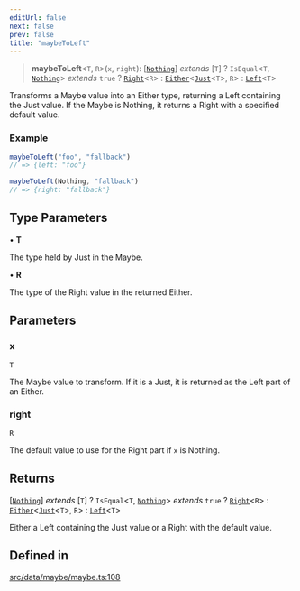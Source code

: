 ```yaml
---
editUrl: false
next: false
prev: false
title: "maybeToLeft"
---
```


> **maybeToLeft**\<`T`, `R`\>(`x`, `right`): [[`Nothing`](/api/type-aliases/nothing/)] *extends* [`T`] ? `IsEqual`\<`T`, [`Nothing`](/api/type-aliases/nothing/)\> *extends* `true` ? [`Right`](/api/interfaces/right/)\<`R`\> : [`Either`](/api/type-aliases/either/)\<[`Just`](/api/type-aliases/just/)\<`T`\>, `R`\> : [`Left`](/api/interfaces/left/)\<`T`\>

Transforms a Maybe value into an Either type, returning a Left containing the Just value.
If the Maybe is Nothing, it returns a Right with a specified default value.

### Example
```ts
maybeToLeft("foo", "fallback")
// => {left: "foo"}

maybeToLeft(Nothing, "fallback")
// => {right: "fallback"}
```

## Type Parameters

• **T**

The type held by Just in the Maybe.

• **R**

The type of the Right value in the returned Either.

## Parameters

### x

`T`

The Maybe value to transform. If it is a Just, it is returned as the Left part of an Either.

### right

`R`

The default value to use for the Right part if `x` is Nothing.

## Returns

[[`Nothing`](/api/type-aliases/nothing/)] *extends* [`T`] ? `IsEqual`\<`T`, [`Nothing`](/api/type-aliases/nothing/)\> *extends* `true` ? [`Right`](/api/interfaces/right/)\<`R`\> : [`Either`](/api/type-aliases/either/)\<[`Just`](/api/type-aliases/just/)\<`T`\>, `R`\> : [`Left`](/api/interfaces/left/)\<`T`\>

Either a Left containing the Just value or a Right with the default value.

## Defined in

[src/data/maybe/maybe.ts:108](https://github.com/skyleague/axioms/blob/75fb1c5c977f1940e84e5cdcef2be336d1fd81da/src/data/maybe/maybe.ts#L108)
